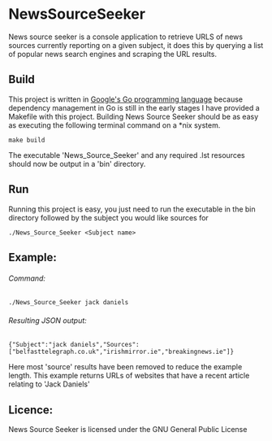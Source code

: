 # NewsSourceSeeker

News source seeker is a console application to retrieve URLS of news sources currently reporting on a given subject, it does this by querying a list of popular news search engines and scraping the URL results.

## Build

This project is written in [Google's Go programming language](https://golang.org/) because dependency management in Go is still in the early stages I have provided a Makefile with this project. Building News Source Seeker should be as easy as executing the following terminal command on a *nix system.

`make build`

The executable 'News_Source_Seeker' and any required .lst resources should now be output in a 'bin' directory.

## Run

Running this project is easy, you just need to run the executable in the bin directory followed by the subject you would like sources for

`./News_Source_Seeker <Subject name>`

## Example:

###### Command: 

`./News_Source_Seeker jack daniels`

###### Resulting JSON output:

`{"Subject":"jack daniels","Sources":["belfasttelegraph.co.uk","irishmirror.ie","breakingnews.ie"]}`

Here most 'source' results have been removed to reduce the example length. This example returns URLs of websites that have a recent article relating to 'Jack Daniels'

## Licence:
News Source Seeker is licensed under the GNU General Public License
